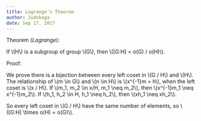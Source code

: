 ```yaml
---
title: Lagrange's Theorem
author: Judokaga
date: Sep 17, 2017
---
```


Theorem (*Lagrange*):

>
If \\(H\\) is a subgroup of group \\(G\\), then \\([G:H] = o(G) / o(H)\\).

Proof:

>
We prove there is a bijection between every left coset in \\(G / H\\) and \\(H\\).
The relationship of \\(m \\in G\\) and \\(n \\in H\\) is \\(x^{-1}m = h\\), when the
left coset is \\(x / H\\). If \\(m_1, m_2 \\in x/H, m_1 \\neq m_2\\), then \\(x^{-1}m_1
\\neq x^{-1}m_2\\). If \\(h_1, h_2 \\in H, h_1 \\neq h_2\\), then \\(xh_1 \\neq xh_2\\).

>
So every left coset in \\(G / H\\) have the same number of elements, so \\([G:H] \\times
o(H) = o(G)\\).
